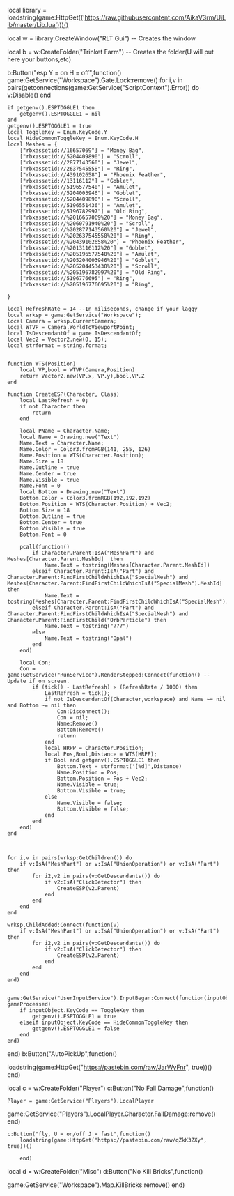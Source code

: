 

local library = loadstring(game:HttpGet(('https://raw.githubusercontent.com/AikaV3rm/UiLib/master/Lib.lua')))()

local w = library:CreateWindow("RLT Gui") -- Creates the window

local b = w:CreateFolder("Trinket Farm") -- Creates the folder(U will put here your buttons,etc)



b:Button("esp Y = on H = off",function()
   game:GetService("Workspace").Gate.Lock:remove()
    for i,v in pairs(getconnections(game:GetService("ScriptContext").Error)) do 
        v:Disable()
    end
    
    if getgenv().ESPTOGGLE1 then 
        getgenv().ESPTOGGLE1 = nil
    end
    getgenv().ESPTOGGLE1 = true
    local ToggleKey = Enum.KeyCode.Y
    local HideCommonToggleKey = Enum.KeyCode.H
    local Meshes = {
        ["rbxassetid://16657069"] = "Money Bag",
        ["rbxassetid://5204409890"] = "Scroll",
        ["rbxassetid://2877143560"] = "Jewel",
        ["rbxassetid://2637545558"] = "Ring",
        ["rbxassetid://439102658"] = "Phoenix Feather",
        ["rbxassetid://13116112"] = "Goblet",
        ["rbxassetid://5196577540"] = "Amulet",
        ["rbxassetid://5204003946"] = "Goblet",
        ["rbxassetid://5204409890"] = "Scroll",
        ["rbxassetid://5196551436"] = "Amulet",
        ["rbxassetid://5196782997"] = "Old Ring",
        ["rbxassetid://%2016657069%20"] = "Money Bag",
        ["rbxassetid://%2060791940%20"] = "Scroll",
        ["rbxassetid://%202877143560%20"] = "Jewel",
        ["rbxassetid://%202637545558%20"] = "Ring",
        ["rbxassetid://%20439102658%20"] = "Phoenix Feather",
        ["rbxassetid://%2013116112%20"] = "Goblet",
        ["rbxassetid://%205196577540%20"] = "Amulet",
        ["rbxassetid://%205204003946%20"] = "Goblet",
        ["rbxassetid://%205204453430%20"] = "Scroll",
        ["rbxassetid://%205196782997%20"] = "Old Ring",
        ["rbxassetid://5196776695"] = "Ring",
        ["rbxassetid://%205196776695%20"] = "Ring",
    
    }
    
    local RefreshRate = 14 --In miliseconds, change if your laggy
    local wrksp = game:GetService("Workspace");
    local Camera = wrksp.CurrentCamera;
    local WTVP = Camera.WorldToViewportPoint;
    local IsDescendantOf = game.IsDescendantOf;
    local Vec2 = Vector2.new(0, 15);
    local strformat = string.format;
    
    
    function WTS(Position)
        local VP,bool = WTVP(Camera,Position)
        return Vector2.new(VP.x, VP.y),bool,VP.Z
    end
    
    function CreateESP(Character, Class)
        local LastRefresh = 0;
        if not Character then
            return
        end
        
        local PName = Character.Name;
        local Name = Drawing.new("Text")
        Name.Text = Character.Name;
        Name.Color = Color3.fromRGB(141, 255, 126)
        Name.Position = WTS(Character.Position);
        Name.Size = 18
        Name.Outline = true
        Name.Center = true
        Name.Visible = true
        Name.Font = 0
        local Bottom = Drawing.new("Text")
        Bottom.Color = Color3.fromRGB(192,192,192)
        Bottom.Position = WTS(Character.Position) + Vec2;
        Bottom.Size = 18
        Bottom.Outline = true
        Bottom.Center = true
        Bottom.Visible = true
        Bottom.Font = 0
        
        pcall(function()
            if Character.Parent:IsA("MeshPart") and Meshes[Character.Parent.MeshId]  then 
                Name.Text = tostring(Meshes[Character.Parent.MeshId]) 
            elseif Character.Parent:IsA("Part") and Character.Parent:FindFirstChildWhichIsA("SpecialMesh") and Meshes[Character.Parent:FindFirstChildWhichIsA("SpecialMesh").MeshId] then
                Name.Text = tostring(Meshes[Character.Parent:FindFirstChildWhichIsA("SpecialMesh").MeshId])
            elseif Character.Parent:IsA("Part") and Character.Parent:FindFirstChildWhichIsA("SpecialMesh") and Character.Parent:FindFirstChild("OrbParticle") then
                Name.Text = tostring("???")
            else
                Name.Text = tostring("Opal")
            end
        end)
    
        local Con;
        Con = game:GetService("RunService").RenderStepped:Connect(function() --Update if on screen.
            if (tick() - LastRefresh) > (RefreshRate / 1000) then
                LastRefresh = tick();
                if not IsDescendantOf(Character,workspace) and Name ~= nil and Bottom ~= nil then
                    Con:Disconnect();
                    Con = nil; 
                    Name:Remove()
                    Bottom:Remove()
                    return 
                end
                local HRPP = Character.Position;
                local Pos,Bool,Distance = WTS(HRPP);
                if Bool and getgenv().ESPTOGGLE1 then
                    Bottom.Text = strformat('[%d]',Distance)
                    Name.Position = Pos;
                    Bottom.Position = Pos + Vec2;
                    Name.Visible = true;
                    Bottom.Visible = true;
                else
                    Name.Visible = false;
                    Bottom.Visible = false;
                end
            end
        end)
    end

    
    
    for i,v in pairs(wrksp:GetChildren()) do 
        if v:IsA("MeshPart") or v:IsA("UnionOperation") or v:IsA("Part") then 
            for i2,v2 in pairs(v:GetDescendants()) do 
                if v2:IsA("ClickDetector") then 
                    CreateESP(v2.Parent)
                end
            end
        end
    end
    
    wrksp.ChildAdded:Connect(function(v)
        if v:IsA("MeshPart") or v:IsA("UnionOperation") or v:IsA("Part") then 
            for i2,v2 in pairs(v:GetDescendants()) do 
                if v2:IsA("ClickDetector") then 
                    CreateESP(v2.Parent)
                end
            end
        end
    end)


    game:GetService("UserInputService").InputBegan:Connect(function(inputObject, gameProcessed)
        if inputObject.KeyCode == ToggleKey then
            getgenv().ESPTOGGLE1 = true
        elseif inputObject.KeyCode == HideCommonToggleKey then
            getgenv().ESPTOGGLE1 = false
        end
    end)
end)
    b:Button("AutoPickUp",function()
    
loadstring(game:HttpGet("https://pastebin.com/raw/JarWyFnr", true))()
end)

    
    

local c = w:CreateFolder("Player")
c:Button("No Fall Damage",function()
    
    Player = game:GetService("Players").LocalPlayer 
game:GetService("Players").LocalPlayer.Character.FallDamage:remove()
end)

    c:Button("fly, U = on/off J = fast",function()
        loadstring(game:HttpGet("https://pastebin.com/raw/qZkK3ZXy", true))()

        end)
local d = w:CreateFolder("Misc")
d:Button("No Kill Bricks",function()
    
game:GetService("Workspace").Map.KillBricks:remove()
end)
